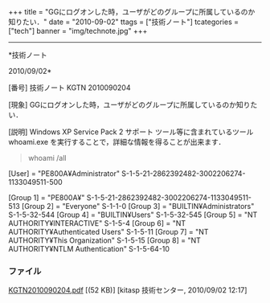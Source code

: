 ﻿+++
title = "GGにログオンした時，ユーザがどのグループに所属しているのか知りたい．"
date = "2010-09-02"
ttags = ["技術ノート"]
tcategories = ["tech"]
banner = "img/technote.jpg"
+++

-----------------------------------------------------------------------------------------------------------------------------

*技術ノート

2010/09/02*


[番号]
技術ノート KGTN 2010090204

[現象]
GGにログオンした時，ユーザがどのグループに所属しているのか知りたい．

[説明]
Windows XP Service Pack 2 サポート ツール等に含まれているツール
whoami.exe を実行することで，詳細な情報を得ることが出来ます．

> whoami /all

[User] = "PE800A¥Administrator"
S-1-5-21-2862392482-3002206274-1133049511-500

[Group 1] = "PE800A¥" S-1-5-21-2862392482-3002206274-1133049511-513
[Group 2] = "Everyone" S-1-1-0
[Group 3] = "BUILTIN¥Administrators" S-1-5-32-544
[Group 4] = "BUILTIN¥Users" S-1-5-32-545
[Group 5] = "NT AUTHORITY¥INTERACTIVE" S-1-5-4
[Group 6] = "NT AUTHORITY¥Authenticated Users" S-1-5-11
[Group 7] = "NT AUTHORITY¥This Organization" S-1-5-15
[Group 8] = "NT AUTHORITY¥NTLM Authentication" S-1-5-64-10


### ファイル

 
 


[KGTN2010090204.pdf](http://techreport.kitasp.net/attachments/download/306/KGTN2010090204.pdf)
 [(52 KB)] [kitasp 技術センター, 2010/09/02
12:17]


 


 


